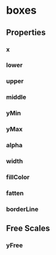 # boxes

## Properties

### x

<include from="properties.topic" element-id="x-property"/>

### lower

### upper

### middle

### yMin

<include from="properties.topic" element-id="yMin-property"/>

### yMax

<include from="properties.topic" element-id="yMax-property"/>

### alpha

<include from="properties.topic" element-id="alpha-property"/>

### width

<include from="properties.topic" element-id="width-property"/>

### fillColor

<include from="properties.topic" element-id="fillColor-property"/>

### fatten

<include from="properties.topic" element-id="fatten-property"/>

### borderLine

## Free Scales

### yFree

<include from="properties.topic" element-id="yFree-property"/>
